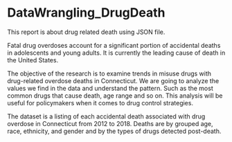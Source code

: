 # DataWrangling_DrugDeath

This report is about drug related death using JSON file.

Fatal drug overdoses account for a significant portion of accidental deaths in adolescents and young adults. It is currently the leading cause of death in the United States.

The objective of the research is to examine trends in misuse drugs with drug-related overdose deaths in Connecticut. We are going to analyze the values we find in the data and understand the pattern. Such as the most common drugs that cause death, age range and so on. This analysis will be useful for policymakers when it comes to drug control strategies.

The dataset is a listing of each accidental death associated with drug overdose in Connecticut from 2012 to 2018. Deaths are by grouped age, race, ethnicity, and gender and by the types of drugs detected post-death.
